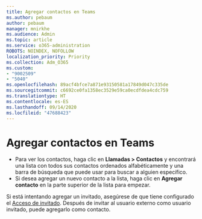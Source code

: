 ```yaml
---
title: Agregar contactos en Teams
ms.author: pebaum
author: pebaum
manager: mnirkhe
ms.audience: Admin
ms.topic: article
ms.service: o365-administration
ROBOTS: NOINDEX, NOFOLLOW
localization_priority: Priority
ms.collection: Adm_O365
ms.custom:
- "9002509"
- "5040"
ms.openlocfilehash: 89acf4bfce7a871e93150581a17849d047c335de
ms.sourcegitcommit: c6692ce0fa1358ec3529e59ca0ecdfdea4cdc759
ms.translationtype: HT
ms.contentlocale: es-ES
ms.lasthandoff: 09/14/2020
ms.locfileid: "47688423"
---
```

# <a name="add-contacts-in-teams"></a>Agregar contactos en Teams

- Para ver los contactos, haga clic en **Llamadas > Contactos** y encontrará una lista con todos sus contactos ordenados alfabéticamente y una barra de búsqueda que puede usar para buscar a alguien específico. 
- Si desea agregar un nuevo contacto a la lista, haga clic en **Agregar contacto** en la parte superior de la lista para empezar.

Si está intentando agregar un invitado, asegúrese de que tiene configurado el [Acceso de invitado](https://docs.microsoft.com/microsoftteams/set-up-guests). Después de invitar al usuario externo como usuario invitado, puede agregarlo como contacto.
